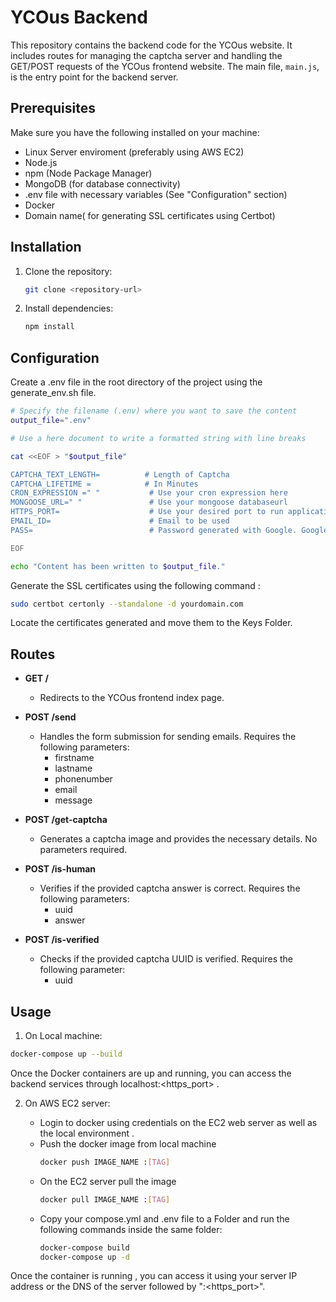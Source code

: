 # YCOus Backend

This repository contains the backend code for the YCOus website. It includes routes for managing the captcha server and handling the GET/POST requests of the YCOus frontend website. The main file, `main.js`, is the entry point for the backend server.

## Prerequisites

Make sure you have the following installed on your machine:

- Linux Server enviroment (preferably using AWS EC2)
- Node.js
- npm (Node Package Manager)
- MongoDB (for database connectivity)
- .env file with necessary variables (See "Configuration" section)
- Docker
- Domain name( for generating SSL certificates using Certbot)

## Installation

1. Clone the repository:

   ```bash
   git clone <repository-url>

2. Install dependencies:

   ```bash
   npm install

## Configuration

Create a .env file in the root directory of the project using the generate_env.sh file.

```bash
# Specify the filename (.env) where you want to save the content
output_file=".env"

# Use a here document to write a formatted string with line breaks

cat <<EOF > "$output_file"

CAPTCHA_TEXT_LENGTH=          # Length of Captcha
CAPTCHA_LIFETIME =            # In Minutes
CRON_EXPRESSION =" "           # Use your cron expression here
MONGOOSE_URL=" "               # Use your mongoose databaseurl
HTTPS_PORT=                    # Use your desired port to run application on
EMAIL_ID=                      # Email to be used
PASS=                          # Password generated with Google. Google account -> app passwords

EOF

echo "Content has been written to $output_file."
```

Generate the SSL certificates using the following command :

 ```bash
 sudo certbot certonly --standalone -d yourdomain.com
```
Locate the certificates generated and move them to the Keys Folder.

## Routes

- **GET /**
  - Redirects to the YCOus frontend index page.

- **POST /send**
  - Handles the form submission for sending emails. Requires the following parameters:
    - firstname
    - lastname
    - phonenumber
    - email
    - message

- **POST /get-captcha**
  - Generates a captcha image and provides the necessary details. No parameters required.

- **POST /is-human**
  - Verifies if the provided captcha answer is correct. Requires the following parameters:
    - uuid
    - answer

- **POST /is-verified**
  - Checks if the provided captcha UUID is verified. Requires the following parameter:
    - uuid

## Usage

1. On Local machine:
   
```bash
docker-compose up --build
```
Once the Docker containers are up and running, you can access the backend services through localhost:<https_port> .

2. On AWS EC2 server:
   
   - Login to docker using credentials on the EC2 web server as well as the local environment .
   - Push the docker image from local machine
      ```bash
     docker push IMAGE_NAME :[TAG]
     ```
   - On the EC2 server pull the image
      ```bash
     docker pull IMAGE_NAME :[TAG]
     ```
   - Copy your compose.yml and .env file to a Folder and run the following commands inside the same folder:
      ```bash
      docker-compose build
      docker-compose up -d
      ```
Once the container is running , you can access it using your server IP address or the DNS of the server followed by ":<https_port>".
     
     
     
   
